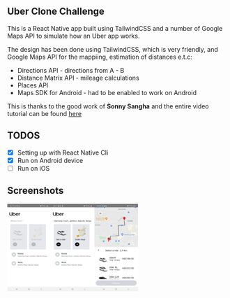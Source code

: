 ## Uber Clone Challenge
This is a React Native app built using TailwindCSS and a number of Google Maps API to simulate how an Uber app works.

The design has been done using TailwindCSS, which is very friendly, and Google Maps API for the mappiing, estimation of distances e.t.c:
- Directions API - directions from A - B
- Distance Matrix API - mileage calculations
- Places API
- Maps SDK for Android - had to be enabled to work on Android

This is thanks to the good work of **Sonny Sangha** and the entire video tutorial can be found [here](https://www.youtube.com/watch?v=bvn_HYpix6s)

## TODOS
- [x] Setting up with React Native Cli
- [x] Run on Android device
- [ ] Run on iOS

## Screenshots
<img align="left" width="100" height="200" src="./screenshots/image-1.jpeg">

<img align="left" width="100" height="200" src="./screenshots/image-2.jpeg">

<img align="left" width="100" height="200" src="./screenshots/image-3.jpeg">



